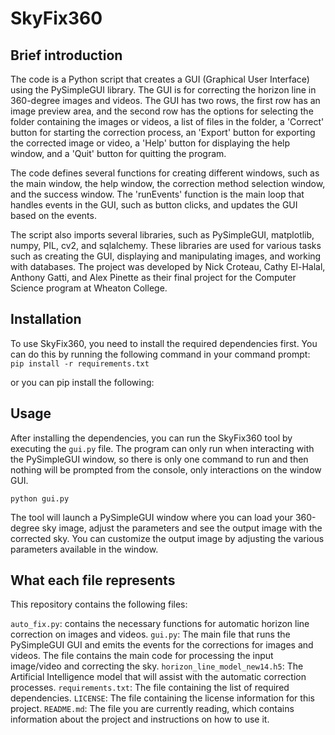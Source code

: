 # SkyFix360

## Brief introduction

The code is a Python script that creates a GUI (Graphical User Interface) using the PySimpleGUI library. The GUI is for correcting the horizon line in 360-degree images and videos. The GUI has two rows, the first row has an image preview area, and the second row has the options for selecting the folder containing the images or videos, a list of files in the folder, a 'Correct' button for starting the correction process, an 'Export' button for exporting the corrected image or video, a 'Help' button for displaying the help window, and a 'Quit' button for quitting the program.

The code defines several functions for creating different windows, such as the main window, the help window, the correction method selection window, and the success window. The 'runEvents' function is the main loop that handles events in the GUI, such as button clicks, and updates the GUI based on the events.

The script also imports several libraries, such as PySimpleGUI, matplotlib, numpy, PIL, cv2, and sqlalchemy. These libraries are used for various tasks such as creating the GUI, displaying and manipulating images, and working with databases. The project was developed by Nick Croteau, Cathy El-Halal, Anthony Gatti, and Alex Pinette as their final project for the Computer Science program at Wheaton College.


## Installation

To use SkyFix360, you need to install the required dependencies first. You can do this by running the following command in your command prompt:
`pip install -r requirements.txt`

or you can pip install the following:

## Usage

After installing the dependencies, you can run the SkyFix360 tool by executing the `gui.py` file. The program can only run when interacting with the PySimpleGUI window, so there is only one command to run and then nothing will be prompted from the console, only interactions on the window GUI.

`python gui.py`

The tool will launch a PySimpleGUI window where you can load your 360-degree sky image, adjust the parameters and see the output image with the corrected sky. You can customize the output image by adjusting the various parameters available in the window.


## What each file represents

This repository contains the following files:

`auto_fix.py`: contains the necessary functions for automatic horizon line correction on images and videos.
`gui.py`: The main file that runs the PySimpleGUI GUI and emits the events for the corrections for images and videos. The file contains the main code for processing the input image/video and correcting the sky.
`horizon_line_model_new14.h5`: The Artificial Intelligence model that will assist with the automatic correction processes. 
`requirements.txt`: The file containing the list of required dependencies.
`LICENSE`: The file containing the license information for this project.
`README.md`: The file you are currently reading, which contains information about the project and instructions on how to use it.
